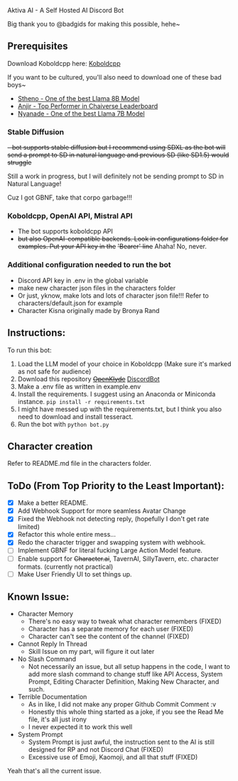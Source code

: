 Aktiva AI - A Self Hosted AI Discord Bot

Big thank you to @badgids for making this possible, hehe~

## Prerequisites

Download Koboldcpp here:
[Koboldcpp](https://github.com/LostRuins/koboldcpp)

If you want to be cultured, you'll also need to download one of these bad boys~

- [Stheno - One of the best Llama 8B Model](https://huggingface.co/Lewdiculous/L3-8B-Stheno-v3.1-GGUF-IQ-Imatrix) 
- [Anjir - Top Performer in Chaiverse Leaderboard](https://huggingface.co/Hastagaras/Anjir-8B-L3?not-for-all-audiences=true)
- [Nyanade - One of the best Llama 7B Model](https://huggingface.co/Lewdiculous/Nyanade_Stunna-Maid-7B-v0.2-GGUF-IQ-Imatrix)


### Stable Diffusion
~~- bot supports stable diffusion but I recommend using SDXL as the bot will send a prompt to SD in natural language and previous SD (like SD1.5) would struggle~~

Still a work in progress, but I will definitely not be sending prompt to SD in Natural Language! 

Cuz I got GBNF, take that corpo garbage!!!

### Koboldcpp, OpenAI API, Mistral API
- The bot supports koboldcpp API
- ~~but also OpenAI-compatible backends. Look in configurations folder for examples. Put your API key in the~~ ~~'Bearer' line~~ Ahaha! No, never.

### Additional configuration needed to run the bot
- Discord API key in .env in the global variable
- make new character json files in the characters folder
- Or just, yknow, make lots and lots of character json file!!! Refer to characters/default.json for example
- Character Kisna originally made by Bronya Rand


## Instructions:

To run this bot:

1. Load the LLM model of your choice in Koboldcpp (Make sure it's marked as not safe for audience)
2. Download this repository ~~[OpenKlyde](https://github.com/badgids/OpenKlyde)~~ [DiscordBot](https://github.com/Ambruk-chan/DiscordBot)
3. Make a .env file as written in example.env
4. Install the requirements. I suggest using an Anaconda or Miniconda instance.
    ```pip install -r requirements.txt```
5. I might have messed up with the requirements.txt, but I think you also need to download and install tesseract.
6. Run the bot with `python bot.py`

## Character creation

Refer to README.md file in the characters folder.

## ToDo (From Top Priority to the Least Important):

- [x] Make a better README.
- [x] Add Webhook Support for more seamless Avatar Change
- [x] Fixed the Webhook not detecting reply, (hopefully I don't get rate limited)
- [x] Refactor this whole entire mess...
- [x] Redo the character trigger and swapping system with webhook.
- [ ] Implement GBNF for literal fucking Large Action Model feature.
- [ ] Enable support for ~~Character.ai~~, TavernAI, SillyTavern, etc. character formats. (currently not practical)
- [ ] Make User Friendly UI to set things up.

## Known Issue:
- Character Memory 
  - There's no easy way to tweak what character remembers (FIXED)
  - Character has a separate memory for each user (FIXED)
  - Character can't see the content of the channel (FIXED)
- Cannot Reply In Thread
  - Skill Issue on my part, will figure it out later
- No Slash Command
  - Not necessarily an issue, but all setup happens in the code, I want to add more slash command to change stuff like API Access, System Prompt, Editing Character Definition, Making New Character, and such. 
- Terrible Documentation
  - As in like, I did not make any proper Github Commit Comment :v
  - Honestly this whole thing started as a joke, if you see the Read Me file, it's all just irony
  - I never expected it to work this well
- System Prompt
  - System Prompt is just awful, the instruction sent to the AI is still designed for RP and not Discord Chat (FIXED)
  - Excessive use of Emoji, Kaomoji, and all that stuff (FIXED)

Yeah that's all the current issue.
